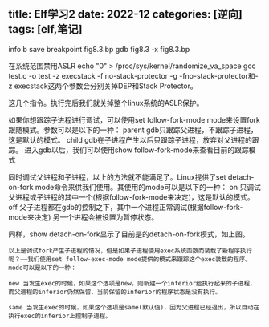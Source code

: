 title: Elf学习2
date: 2022-12
categories: [逆向]
tags: [elf,笔记]
---
info b
save breakpoint fig8.3.bp
gdb fig8.3 -x fig8.3.bp
<!--more-->


在系统范围禁用ASLR
echo "0" > /proc/sys/kernel/randomize_va_space
gcc test.c -o test -z execstack -f no-stack-protector -g
-fno-stack-protector和-z execstack这两个参数会分别关掉DEP和Stack Protector。

这几个指令。执行完后我们就关掉整个linux系统的ASLR保护。

如果你想跟踪子进程进行调试，可以使用set follow-fork-mode mode来设置fork跟随模式。参数可以是以下的一种：
    parent
        gdb只跟踪父进程，不跟踪子进程，这是默认的模式。
    child
        gdb在子进程产生以后只跟踪子进程，放弃对父进程的跟踪。
进入gdb以后，我们可以使用show follow-fork-mode来查看目前的跟踪模式

同时调试父进程和子进程，以上的方法就不能满足了。Linux提供了set detach-on-fork mode命令来供我们使用。其使用的mode可以是以下的一种：
    on
        只调试父进程或子进程的其中一个(根据follow-fork-mode来决定)，这是默认的模式。
    off
        父子进程都在gdb的控制之下，其中一个进程正常调试(根据follow-fork-mode来决定)
    另一个进程会被设置为暂停状态。

同样，show detach-on-fork显示了目前是的detach-on-fork模式，如上图。

    以上是调试fork产生子进程的情况，但是如果子进程使用exec系统函数而装载了新程序执行呢？——我们使用set follow-exec-mode mode提供的模式来跟踪这个exec装载的程序。mode可以是以下的一种：

    new 当发生exec的时候，如果这个选项是new，则新建一个inferior给执行起来的子进程，而父进程的inferior仍然保留，当前保留的inferior的程序状态是没有执行。

    same 当发生exec的时候，如果这个选项是same(默认值)，因为父进程已经退出，所以自动在执行exec的inferior上控制子进程。
